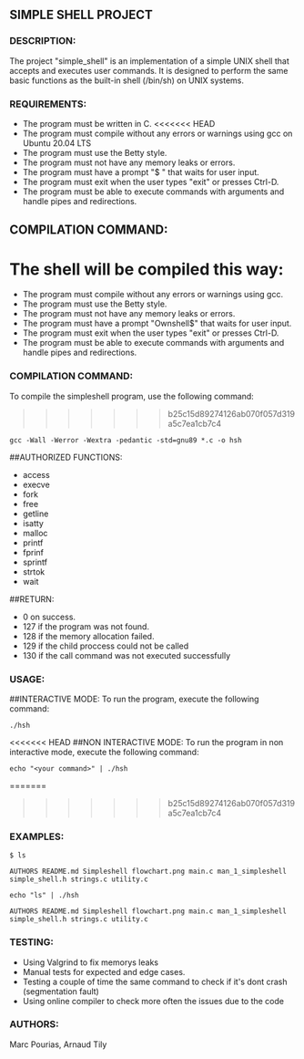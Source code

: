 ## SIMPLE SHELL PROJECT

### DESCRIPTION:
The project "simple_shell" is an implementation of a simple UNIX shell that accepts and executes user commands.
It is designed to perform the same basic functions as the built-in shell (/bin/sh) on UNIX systems.

### REQUIREMENTS:
- The program must be written in C.
<<<<<<< HEAD
- The program must compile without any errors or warnings using gcc on Ubuntu 20.04 LTS
- The program must use the Betty style.
- The program must not have any memory leaks or errors.
- The program must have a prompt "$ " that waits for user input.
- The program must exit when the user types "exit" or presses Ctrl-D.
- The program must be able to execute commands with arguments and handle pipes and redirections.
## COMPILATION COMMAND:
The shell will be compiled this way:
=======
- The program must compile without any errors or warnings using gcc.
- The program must use the Betty style.
- The program must not have any memory leaks or errors.
- The program must have a prompt "Ownshell$" that waits for user input.
- The program must exit when the user types "exit" or presses Ctrl-D.
- The program must be able to execute commands with arguments and handle pipes and redirections.

### COMPILATION COMMAND:
To compile the simpleshell program, use the following command:
>>>>>>> b25c15d89274126ab070f057d319a5c7ea1cb7c4

```
gcc -Wall -Werror -Wextra -pedantic -std=gnu89 *.c -o hsh
```

##AUTHORIZED FUNCTIONS:
- access
- execve
- fork
- free
- getline
- isatty
- malloc
- printf
- fprinf
- sprintf
- strtok
- wait

##RETURN:
- 0 on success.
- 127 if the program was not found.
- 128 if the memory allocation failed.
- 129 if the child proccess could not be called
- 130 if the call command was not executed successfully

### USAGE:
##INTERACTIVE MODE:
To run the program, execute the following command:

```
./hsh
```

<<<<<<< HEAD
##NON INTERACTIVE MODE:
To run the program in non interactive mode, execute the following command:

```
echo "<your command>" | ./hsh
```
=======
>>>>>>> b25c15d89274126ab070f057d319a5c7ea1cb7c4
### EXAMPLES:
```
$ ls

AUTHORS README.md Simpleshell flowchart.png main.c man_1_simpleshell simple_shell.h strings.c utility.c
```
```
echo "ls" | ./hsh

AUTHORS README.md Simpleshell flowchart.png main.c man_1_simpleshell simple_shell.h strings.c utility.c
```

### TESTING:
- Using Valgrind to fix memorys leaks
- Manual tests for expected and edge cases.
- Testing a couple of time the same command to check if it's dont crash (segmentation fault)
- Using online compiler to check more often the issues due to the code

### AUTHORS:
Marc Pourias, Arnaud Tily
